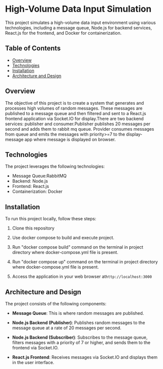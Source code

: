 # High-Volume Data Input Simulation

This project simulates a high-volume data input environment using various technologies, including a message queue, Node.js for backend services, React.js for the frontend, and Docker for containerization.

## Table of Contents

- [Overview](#overview)
- [Technologies](#technologies)
- [Installation](#installation)
- [Architecture and Design](#architecture-and-design)

## Overview

The objective of this project is to create a system that generates and processes high volumes of random messages. These messages are published to a message queue and then filtered and sent to a React.js frontend application via Socket.IO for display.There are two backend services: publisher and consumer.Publisher publishes 20 messages per second and adds them to rabbit mq queue. Provider consumes messages from queue and emits the messages with priority>=7 to the display-message app where message is displayed on browser.

## Technologies

The project leverages the following technologies:

- Message Queue:RabbitMQ
- Backend: Node.js
- Frontend: React.js
- Containerization: Docker

## Installation

To run this project locally, follow these steps:

1. Clone this repository

2. Use docker compose to build and execute project.

3. Run "docker compose build" command on the terminal in project directory where docker-compose.yml file is present.

4. Run "docker compose up" command on the terminal in project directory where docker-compose.yml file is present.

5. Access the application in your web browser at`http://localhost:3000`

## Architecture and Design

The project consists of the following components:

- **Message Queue**: This is where random messages are published.

- **Node.js Backend (Publisher)**: Publishes random messages to the message queue at a rate of 20 messages per second.

- **Node.js Backend (Subscriber)**: Subscribes to the message queue, filters messages with a priority of 7 or higher, and sends them to the frontend via Socket.IO.

- **React.js Frontend**: Receives messages via Socket.IO and displays them in the user interface.
